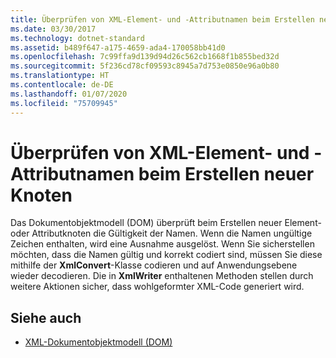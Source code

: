 ```yaml
---
title: Überprüfen von XML-Element- und -Attributnamen beim Erstellen neuer Knoten
ms.date: 03/30/2017
ms.technology: dotnet-standard
ms.assetid: b489f647-a175-4659-ada4-170058bb41d0
ms.openlocfilehash: 7c99ffa9d139d94d26c562cb1668f1b855bed32d
ms.sourcegitcommit: 5f236cd78cf09593c8945a7d753e0850e96a0b80
ms.translationtype: HT
ms.contentlocale: de-DE
ms.lasthandoff: 01/07/2020
ms.locfileid: "75709945"
---
```

# <a name="xml-element-and-attribute-name-verification-when-creating-new-nodes"></a>Überprüfen von XML-Element- und -Attributnamen beim Erstellen neuer Knoten
Das Dokumentobjektmodell (DOM) überprüft beim Erstellen neuer Element- oder Attributknoten die Gültigkeit der Namen. Wenn die Namen ungültige Zeichen enthalten, wird eine Ausnahme ausgelöst. Wenn Sie sicherstellen möchten, dass die Namen gültig und korrekt codiert sind, müssen Sie diese mithilfe der **XmlConvert**-Klasse codieren und auf Anwendungsebene wieder decodieren. Die in **XmlWriter** enthaltenen Methoden stellen durch weitere Aktionen sicher, dass wohlgeformter XML-Code generiert wird.  
  
## <a name="see-also"></a>Siehe auch

- [XML-Dokumentobjektmodell (DOM)](../../../../docs/standard/data/xml/xml-document-object-model-dom.md)
